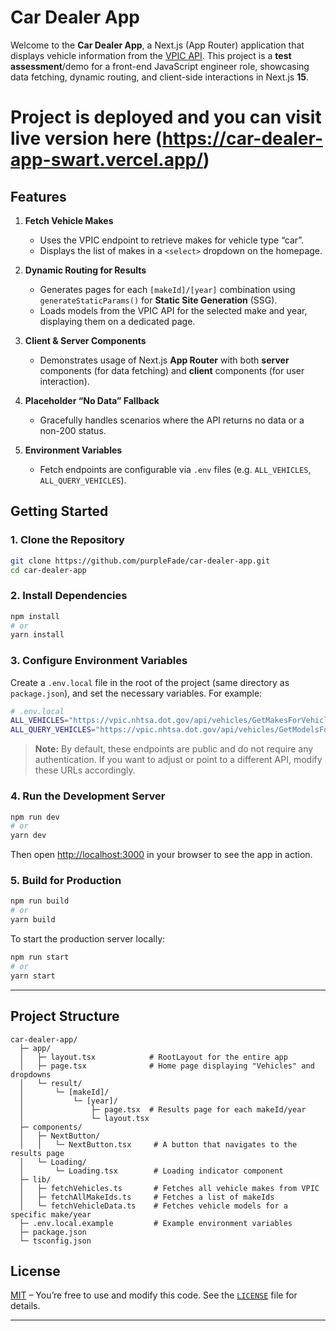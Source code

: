 # Car Dealer App

Welcome to the **Car Dealer App**, a Next.js (App Router) application that displays vehicle information from the [VPIC API](https://vpic.nhtsa.dot.gov/api/). This project is a **test assessment**/demo for a front-end JavaScript engineer role, showcasing data fetching, dynamic routing, and client-side interactions in Next.js **15**.

# Project is deployed and you can visit live version here (https://car-dealer-app-swart.vercel.app/)

## Features

1. **Fetch Vehicle Makes**  
   - Uses the VPIC endpoint to retrieve makes for vehicle type “car”.
   - Displays the list of makes in a `<select>` dropdown on the homepage.

2. **Dynamic Routing for Results**  
   - Generates pages for each `[makeId]/[year]` combination using `generateStaticParams()` for **Static Site Generation** (SSG).
   - Loads models from the VPIC API for the selected make and year, displaying them on a dedicated page.

3. **Client & Server Components**  
   - Demonstrates usage of Next.js **App Router** with both **server** components (for data fetching) and **client** components (for user interaction).

4. **Placeholder “No Data” Fallback**  
   - Gracefully handles scenarios where the API returns no data or a non-200 status.

5. **Environment Variables**  
   - Fetch endpoints are configurable via `.env` files (e.g. `ALL_VEHICLES`, `ALL_QUERY_VEHICLES`).

## Getting Started

### 1. Clone the Repository

```bash
git clone https://github.com/purpleFade/car-dealer-app.git
cd car-dealer-app
```

### 2. Install Dependencies

```bash
npm install
# or
yarn install
```

### 3. Configure Environment Variables

Create a `.env.local` file in the root of the project (same directory as `package.json`), and set the necessary variables. For example:

```bash
# .env.local
ALL_VEHICLES="https://vpic.nhtsa.dot.gov/api/vehicles/GetMakesForVehicleType/car?format=json"
ALL_QUERY_VEHICLES="https://vpic.nhtsa.dot.gov/api/vehicles/GetModelsForMakeIdYear"
```

> **Note:** By default, these endpoints are public and do not require any authentication. If you want to adjust or point to a different API, modify these URLs accordingly.

### 4. Run the Development Server

```bash
npm run dev
# or
yarn dev
```

Then open [http://localhost:3000](http://localhost:3000) in your browser to see the app in action.

### 5. Build for Production

```bash
npm run build
# or
yarn build
```

To start the production server locally:

```bash
npm run start
# or
yarn start
```

---

## Project Structure

```
car-dealer-app/
  ├─ app/
  │   ├─ layout.tsx            # RootLayout for the entire app
  │   ├─ page.tsx              # Home page displaying "Vehicles" and dropdowns
  │   └─ result/
  │       └─ [makeId]/
  │           └─ [year]/
  │               ├─ page.tsx  # Results page for each makeId/year
  │               └─ layout.tsx
  ├─ components/
  │   ├─ NextButton/
  │   │   └─ NextButton.tsx     # A button that navigates to the results page
  │   └─ Loading/
  │       └─ Loading.tsx        # Loading indicator component
  ├─ lib/
  │   ├─ fetchVehicles.ts       # Fetches all vehicle makes from VPIC
  │   ├─ fetchAllMakeIds.ts     # Fetches a list of makeIds
  │   └─ fetchVehicleData.ts    # Fetches vehicle models for a specific make/year
  ├─ .env.local.example         # Example environment variables
  ├─ package.json
  └─ tsconfig.json
```

## License

[MIT](LICENSE) – You’re free to use and modify this code. See the [`LICENSE`](LICENSE) file for details.

---
